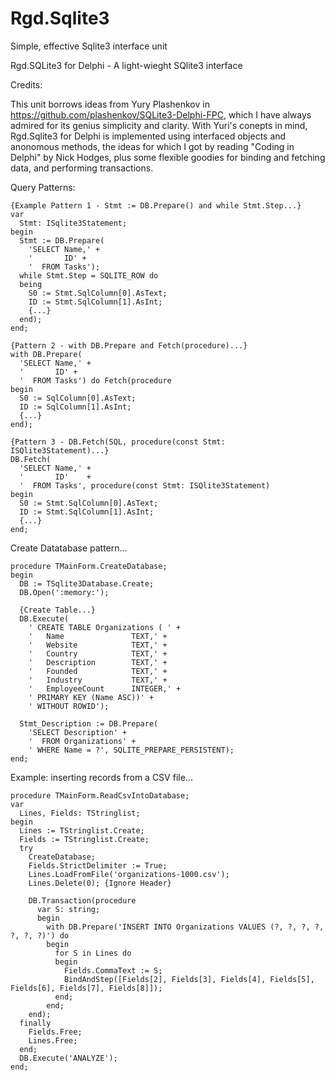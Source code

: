 # Rgd.Sqlite3
Simple, effective Sqlite3 interface unit

  Rgd.SQLite3 for Delphi - A light-wieght SQlite3 interface

Credits:

This unit borrows ideas from Yury Plashenkov in https://github.com/plashenkov/SQLite3-Delphi-FPC,
which I have always admired for its genius simplicity and clarity.  With Yuri's conepts in mind,
Rgd.Sqlite3 for Delphi is implemented using interfaced objects and anonomous methods, the ideas
for which I got by reading "Coding in Delphi" by Nick Hodges, plus some flexible goodies for
binding and fetching data, and performing transactions.

Query Patterns:

    {Example Pattern 1 - Stmt := DB.Prepare() and while Stmt.Step...}
    var
      Stmt: ISqlite3Statement;
    begin
      Stmt := DB.Prepare(
        'SELECT Name,' +
        '       ID' +
        '  FROM Tasks');
      while Stmt.Step = SQLITE_ROW do
      being
        S0 := Stmt.SqlColumn[0].AsText;
        ID := Stmt.SqlColumn[1].AsInt;
        {...}
      end);
    end;

    {Pattern 2 - with DB.Prepare and Fetch(procedure)...}
    with DB.Prepare(
      'SELECT Name,' +
      '       ID' +
      '  FROM Tasks') do Fetch(procedure
    begin
      S0 := SqlColumn[0].AsText;
      ID := SqlColumn[1].AsInt;
      {...}
    end);

    {Pattern 3 - DB.Fetch(SQL, procedure(const Stmt: ISQlite3Statement)...}
    DB.Fetch(
      'SELECT Name,' +
      '       ID'    +
      '  FROM Tasks', procedure(const Stmt: ISQlite3Statement)
    begin
      S0 := Stmt.SqlColumn[0].AsText;
      ID := Stmt.SqlColumn[1].AsInt;
      {...}
    end;
  
Create Datatabase pattern...
    
    procedure TMainForm.CreateDatabase;
    begin
      DB := TSqlite3Database.Create;
      DB.Open(':memory:');
      
      {Create Table...}
      DB.Execute(
        ' CREATE TABLE Organizations ( ' +
        '   Name               TEXT,' +
        '   Website            TEXT,' +
        '   Country            TEXT,' +
        '   Description        TEXT,' +
        '   Founded            TEXT,' +
        '   Industry           TEXT,' +
        '   EmployeeCount      INTEGER,' +
        ' PRIMARY KEY (Name ASC))' +
        ' WITHOUT ROWID');
    
      Stmt_Description := DB.Prepare(
        'SELECT Description' +
        '  FROM Organizations' +
        ' WHERE Name = ?', SQLITE_PREPARE_PERSISTENT);
    end;
  
Example: inserting records from a CSV file...

    procedure TMainForm.ReadCsvIntoDatabase;
    var
      Lines, Fields: TStringlist;
    begin
      Lines := TStringlist.Create;
      Fields := TStringlist.Create;
      try
        CreateDatabase;
        Fields.StrictDelimiter := True;
        Lines.LoadFromFile('organizations-1000.csv');
        Lines.Delete(0); {Ignore Header}
    
        DB.Transaction(procedure
          var S: string;
          begin
            with DB.Prepare('INSERT INTO Organizations VALUES (?, ?, ?, ?, ?, ?, ?)') do
            begin
              for S in Lines do
              begin
                Fields.CommaText := S;
                BindAndStep([Fields[2], Fields[3], Fields[4], Fields[5], Fields[6], Fields[7], Fields[8]]);
              end;
            end;
        end);
      finally
        Fields.Free;
        Lines.Free;
      end;
      DB.Execute('ANALYZE');
    end;
